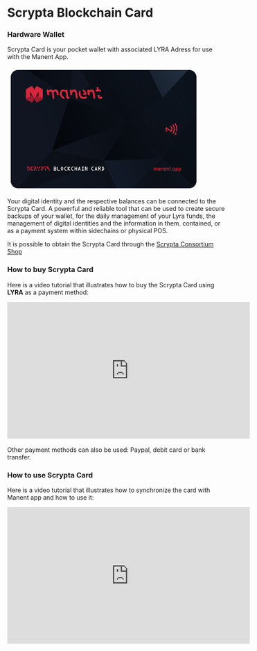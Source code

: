 # Scrypta Blockchain Card
### Hardware Wallet

Scrypta Card is your pocket wallet with associated LYRA Adress for use with the Manent App.

![planum](./assets/other/scrypta-card.png)

Your digital identity and the respective balances can be connected to the Scrypta Card. A powerful and reliable tool that can be used to create secure backups of your wallet, for the daily management of your Lyra funds, the management of digital identities and the information in them. contained, or as a payment system within sidechains or physical POS.

It is possible to obtain the Scrypta Card through the [Scrypta Consortium Shop](https://scrypta.shop/)


### How to buy Scrypta Card
Here is a video tutorial that illustrates how to buy the Scrypta Card using **LYRA** as a payment method:

<iframe width="560" height="315" src="https://www.youtube.com/embed/CJXpjN50zB0" frameborder="0" allow="accelerometer; autoplay; encrypted-media; gyroscope; picture-in-picture" allowfullscreen></iframe>

Other payment methods can also be used: Paypal, debit card or bank transfer.

### How to use Scrypta Card
Here is a video tutorial that illustrates how to synchronize the card with Manent app and how to use it:

<iframe width="560" height="315" src="https://www.youtube.com/embed/y2shLdjy2Sg" frameborder="0" allow="accelerometer; autoplay; encrypted-media; gyroscope; picture-in-picture" allowfullscreen></iframe>
